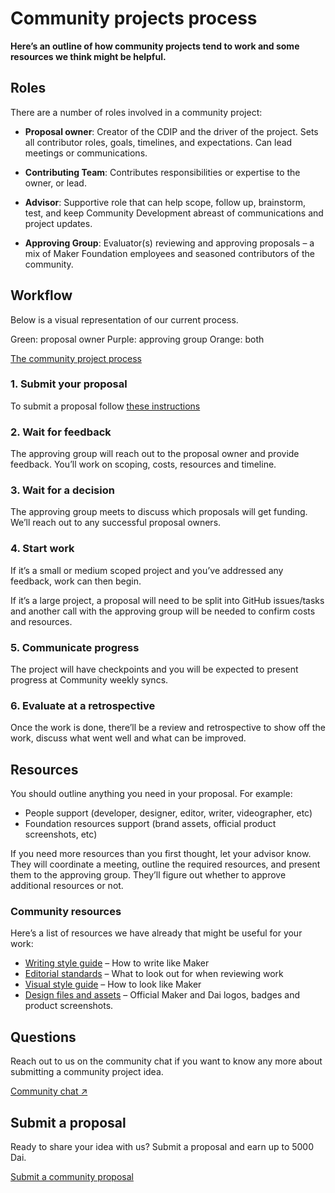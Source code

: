 # Community projects process
**Here’s an outline of how community projects tend to work and some resources we think might be helpful.**

## Roles
There are a number of roles involved in a community project:

- **Proposal owner**: Creator of the CDIP and the driver of the project. Sets all contributor roles, goals, timelines, and expectations. Can lead meetings or communications.

- **Contributing Team**: Contributes responsibilities or expertise to the owner, or lead.

- **Advisor**: Supportive role that can help scope, follow up, brainstorm, test, and keep Community Development abreast of communications and project updates.

- **Approving Group**: Evaluator(s) reviewing and approving proposals – a mix of Maker Foundation employees and seasoned contributors of the community.

## Workflow
Below is a visual representation of our current process.

Green: proposal owner
Purple: approving group
Orange: both

[The community project process](./cdip-contributor-highlights.jpg)

### 1. Submit your proposal
To submit a proposal follow [these instructions](./community-projects.md)

### 2. Wait for feedback
The approving group will reach out to the proposal owner and provide feedback. You’ll work on scoping, costs, resources and timeline.

### 3. Wait for a decision
The approving group meets to discuss which proposals will get funding. We’ll reach out to any successful proposal owners.

### 4. Start work
If it’s a small or medium scoped project and you’ve addressed any feedback, work can then begin.

If it’s a large project, a proposal will need to be split into GitHub issues/tasks and another call with the approving group will be needed to confirm costs and resources.

### 5. Communicate progress
The project will have checkpoints and you will be expected to present progress at Community weekly syncs.

### 6. Evaluate at a retrospective
Once the work is done, there’ll be a review and retrospective to show off the work, discuss what went well and what can be improved.

## Resources
You should outline anything you need in your proposal. For example:

- People support (developer, designer, editor, writer, videographer, etc)
- Foundation resources support (brand assets, official product screenshots, etc)

If you need more resources than you first thought, let your advisor know. They will coordinate a meeting, outline the required resources, and present them to the approving group. They’ll figure out whether to approve additional resources or not.

### Community resources
Here’s a list of resources we have already that might be useful for your work:

- [Writing style guide](../contributing/writing-style-guide.md) – How to write like Maker
- [Editorial standards](../contributing/reviewer-guide.md) – What to look out for when reviewing work
- [Visual style guide](../contributing/visual-style-guide.md) – How to look like Maker
- [Design files and assets](https://www.notion.so/makerdao/Maker-Brand-ac517c82ff9a43089d0db5bb2ee045a4) – Official Maker and Dai logos, badges and product screenshots.

## Questions
Reach out to us on the community chat if you want to know any more about submitting a community project idea.

[Community chat ↗](https://chat.makerdao.com/channel/community-development "Community development chat")

## Submit a proposal
Ready to share your idea with us? Submit a proposal and earn up to 5000 Dai.

[Submit a community proposal](./README.md)
